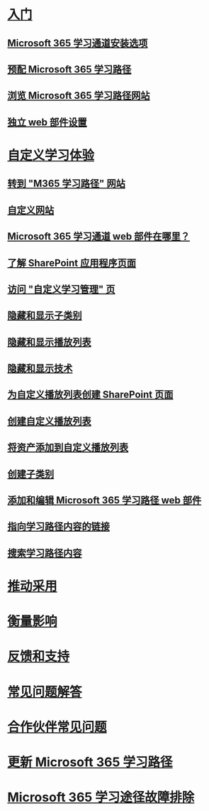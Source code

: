 # [入门](index.md)
## [Microsoft 365 学习通道安装选项](custom_setupoptions.md)
## [预配 Microsoft 365 学习路径](custom_provision.md)
## [浏览 Microsoft 365 学习路径网站](custom_exploresite.md)
## [独立 web 部件设置](custom_manualsetup.md)
# [自定义学习体验](custom_overview.md)
## [转到 "M365 学习路径" 网站](custom_goto.md)
## [自定义网站](custom_edithelp.md)
## [Microsoft 365 学习通道 web 部件在哪里？](custom_whereiswebpart.md)
## [了解 SharePoint 应用程序页面](custom_apppages.md)
## [访问 "自定义学习管理" 页](custom_accessadmin.md)
## [隐藏和显示子类别](custom_hideshowsub.md)
## [隐藏和显示播放列表](custom_hideshowplaylists.md)
## [隐藏和显示技术](custom_hideshowtech.md)
## [为自定义播放列表创建 SharePoint 页面](custom_createnewpage.md)
## [创建自定义播放列表](custom_createnewplaylist.md)
## [将资产添加到自定义播放列表](custom_addassets.md)
## [创建子类别](custom_createnewcat.md)
## [添加和编辑 Microsoft 365 学习路径 web 部件](custom_addwebpart.md)
## [指向学习路径内容的链接](custom_linking.md)
## [搜索学习路径内容](custom_search.md)
# [推动采用](driveadoption.md)
# [衡量影响](custom_measureimpact.md)
# [反馈和支持](feedback.md)
# [常见问题解答](faq.md)
# [合作伙伴常见问题](custom_partner.md)
# [更新 Microsoft 365 学习路径](custom_update.md)
# [Microsoft 365 学习途径故障排除](custom_troubleshooting.md)